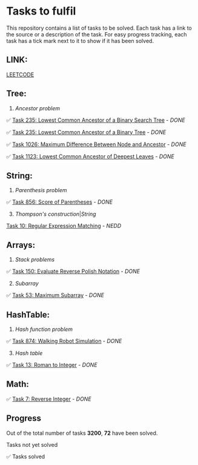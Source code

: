 # Tasks to fulfil

This repository contains a list of tasks to be solved. Each task has a link to the source or a description of the task. For easy progress tracking, each task has a tick mark next to it to show if it has been solved.

## LINK:
[LEETCODE](https://leetcode.com/sesquiquadrate/)

## Tree:
1. *Ancestor problem*

✅ [Task 235: Lowest Common Ancestor of a Binary Search Tree](https://leetcode.com/problems/lowest-common-ancestor-of-a-binary-search-tree/) - *DONE*

✅ [Task 235: Lowest Common Ancestor of a Binary Tree](https://leetcode.com/problems/lowest-common-ancestor-of-a-binary-tree/) - *DONE*

✅ [Task 1026: Maximum Difference Between Node and Ancestor](https://leetcode.com/problems/maximum-difference-between-node-and-ancestor/) - *DONE*

✅ [Task 1123: Lowest Common Ancestor of Deepest Leaves](https://leetcode.com/problems/lowest-common-ancestor-of-deepest-leaves/) - *DONE*

## String:
1. *Parenthesis problem*

✅ [Task 856: Score of Parentheses](https://leetcode.com/problems/score-of-parentheses/) - *DONE*

3. *Thompson's construction*|*String*

[Task 10: Regular Expression Matching](https://leetcode.com/problems/regular-expression-matching/) - *NEDD*

## Arrays:
1. *Stack problems*
   
✅ [Task 150: Evaluate Reverse Polish Notation](https://leetcode.com/problems/evaluate-reverse-polish-notation/) - *DONE*

2. *Subarray*

✅ [Task 53: Maximum Subarray](https://leetcode.com/problems/maximum-subarray/) - *DONE*

## HashTable:
1. *Hash function problem*
   
✅ [Task 874: Walking Robot Simulation](https://leetcode.com/problems/walking-robot-simulation/) - *DONE*

3. *Hash table*
   
✅ [Task 13: Roman to Integer](https://leetcode.com/problems/roman-to-integer/) - *DONE*
      
## Math:

✅ [Task 7: Reverse Integer](https://leetcode.com/problems/reverse-integer/) - *DONE*
      
## Progress

Out of the total number of tasks **3200**, **72** have been solved.

Tasks not yet solved

✅ Tasks solved
